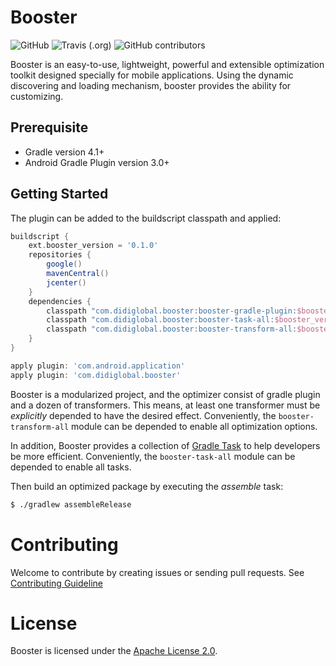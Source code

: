 # Booster

![GitHub](https://img.shields.io/github/license/didi/booster.svg?style=for-the-badge)
![Travis (.org)](https://img.shields.io/travis/didi/booster.svg?style=for-the-badge)
![GitHub contributors](https://img.shields.io/github/release/didi/booster.svg?style=for-the-badge)

Booster is an easy-to-use, lightweight, powerful and extensible optimization toolkit designed specially for mobile applications. Using the dynamic discovering and loading mechanism, booster provides the ability for customizing.

## Prerequisite

- Gradle version 4.1+
- Android Gradle Plugin version 3.0+

## Getting Started

The plugin can be added to the buildscript classpath and applied:

```groovy
buildscript {
    ext.booster_version = '0.1.0'
    repositories {
        google()
        mavenCentral()
        jcenter()
    }
    dependencies {
        classpath "com.didiglobal.booster:booster-gradle-plugin:$booster_version"
        classpath "com.didiglobal.booster:booster-task-all:$booster_version"
        classpath "com.didiglobal.booster:booster-transform-all:$booster_version"
    }
}

apply plugin: 'com.android.application'
apply plugin: 'com.didiglobal.booster'
```

Booster is a modularized project, and the optimizer consist of gradle plugin and a dozen of transformers.
This means, at least one transformer must be *explicitly* depended to have the desired effect.
Conveniently, the `booster-transform-all` module can be depended to enable all optimization options.

In addition, Booster provides a collection of [Gradle Task](https://docs.gradle.org/current/userguide/tutorial_using_tasks.html) to help developers be more efficient.
Conveniently, the `booster-task-all` module can be depended to enable all tasks.

Then build an optimized package by executing the *assemble* task:

```bash
$ ./gradlew assembleRelease
```

# Contributing

Welcome to contribute by creating issues or sending pull requests. See [Contributing Guideline](./CONTRIBUTING.md)

# License

Booster is licensed under the [Apache License 2.0](./LICENSE.txt).
